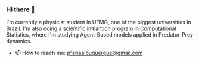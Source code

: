 ### Hi there 👋

I'm currently a physicist student in UFMG, one of the biggest universities in Brazil. I'm also doing a scientific initiantion program in Computational Statistics, where I'm studying Agent-Based models applied in Predator-Prey dynamics. 
- 📫 How to reach me: pfariaalbuquerque@gmail.com
<!--
**pedr19faria/pedr19faria** is a ✨ _special_ ✨ repository because its `README.md` (this file) appears on your GitHub profile.

Here are some ideas to get you started:

- 🔭 I’m currently working on ...
- 🌱 I’m currently learning ...
- 👯 I’m looking to collaborate on ...
- 🤔 I’m looking for help with ...
- 💬 Ask me about ...
- 📫 How to reach me: ...
- 😄 Pronouns: ...
- ⚡ Fun fact: ...
-->
